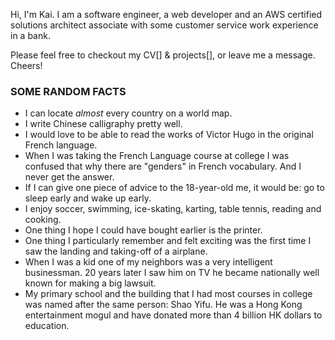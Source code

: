 Hi, I'm Kai. I am a software engineer, a web developer and an AWS certified solutions architect associate with some customer service work experience in a bank.

Please feel free to checkout my CV[] & projects[], or leave me a message. Cheers!

### SOME RANDOM FACTS

- I can locate _almost_ every country on a world map.
- I write Chinese calligraphy pretty well.
- I would love to be able to read the works of Victor Hugo in the original French language.
- When I was taking the French Language course at college I was confused that why there are "genders" in French vocabulary. And I never get the answer.
- If I can give one piece of advice to the 18-year-old me, it would be: go to sleep early and wake up early.
- I enjoy soccer, swimming, ice-skating, karting, table tennis, reading and cooking.
- One thing I hope I could have bought earlier is the printer.
- One thing I particularly remember and felt exciting was the first time I saw the landing and taking-off of a airplane.
- When I was a kid one of my neighbors was a very intelligent businessman. 20 years later I saw him on TV he became nationally well known for making a big lawsuit.
- My primary school and the building that I had most courses in college was named after the same person: Shao Yifu. He was a Hong Kong entertainment mogul and have donated more than 4 billion HK dollars to education.
